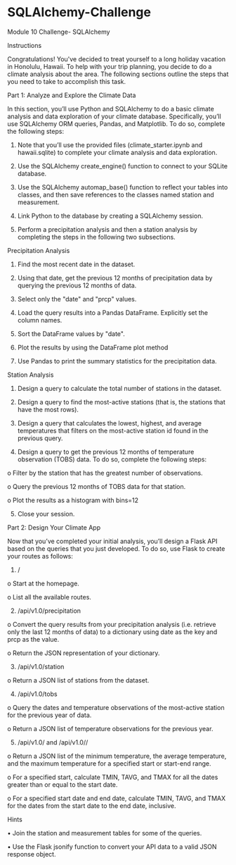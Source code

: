 # SQLAlchemy-Challenge
Module 10 Challenge- SQLAlchemy

Instructions

Congratulations! You've decided to treat yourself to a long holiday vacation in Honolulu, Hawaii. To help with your trip planning, you decide to do a climate analysis about the area. The following sections outline the steps that you need to take to accomplish this task.

Part 1: Analyze and Explore the Climate Data

In this section, you’ll use Python and SQLAlchemy to do a basic climate analysis and data exploration of your climate database. Specifically, you’ll use SQLAlchemy ORM queries, Pandas, and Matplotlib. To do so, complete the following steps:

1.	Note that you’ll use the provided files (climate_starter.ipynb and hawaii.sqlite) to complete your climate analysis and data exploration.
   
2.	Use the SQLAlchemy create_engine() function to connect to your SQLite database.
   
3.	Use the SQLAlchemy automap_base() function to reflect your tables into classes, and then save references to the classes named station and measurement.
   
4.	Link Python to the database by creating a SQLAlchemy session.
   
5.	Perform a precipitation analysis and then a station analysis by completing the steps in the following two subsections.
   
Precipitation Analysis

1.	Find the most recent date in the dataset.
   
2.	Using that date, get the previous 12 months of precipitation data by querying the previous 12 months of data.
   
3.	Select only the "date" and "prcp" values.
   
4.	Load the query results into a Pandas DataFrame. Explicitly set the column names.
   
5.	Sort the DataFrame values by "date".
   
6.	Plot the results by using the DataFrame plot method

7.	Use Pandas to print the summary statistics for the precipitation data.
    
Station Analysis

1.	Design a query to calculate the total number of stations in the dataset.
   
2.	Design a query to find the most-active stations (that is, the stations that have the most rows). 

3.	Design a query that calculates the lowest, highest, and average temperatures that filters on the most-active station id found in the previous query.
   
4.	Design a query to get the previous 12 months of temperature observation (TOBS) data. To do so, complete the following steps:

o	Filter by the station that has the greatest number of observations.

o	Query the previous 12 months of TOBS data for that station.

o	Plot the results as a histogram with bins=12

5.	Close your session.
   
Part 2: Design Your Climate App

Now that you’ve completed your initial analysis, you’ll design a Flask API based on the queries that you just developed. To do so, use Flask to create your routes as follows:

1.	/
   
o	Start at the homepage.

o	List all the available routes.

2.	/api/v1.0/precipitation
   
o	Convert the query results from your precipitation analysis (i.e. retrieve only the last 12 months of data) to a dictionary using date as the key and prcp as the value.

o	Return the JSON representation of your dictionary.

3.	/api/v1.0/station
   
o	Return a JSON list of stations from the dataset.

4.	/api/v1.0/tobs
   
o	Query the dates and temperature observations of the most-active station for the previous year of data.

o	Return a JSON list of temperature observations for the previous year.

5.	/api/v1.0/<start> and /api/v1.0/<start>/<end>

o	Return a JSON list of the minimum temperature, the average temperature, and the maximum temperature for a specified start or start-end range.

o	For a specified start, calculate TMIN, TAVG, and TMAX for all the dates greater than or equal to the start date.

o	For a specified start date and end date, calculate TMIN, TAVG, and TMAX for the dates from the start date to the end date, inclusive.

Hints

•	Join the station and measurement tables for some of the queries.

•	Use the Flask jsonify function to convert your API data to a valid JSON response object.
